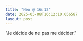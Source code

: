 ```yaml
---
title: "Neo @ 16:12"
date: 2025-05-08T16:12:10.056587
layout: post
---
```


"Je décide de ne pas me décider."